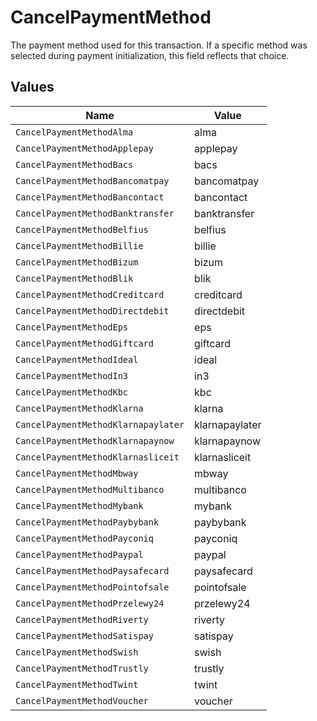 # CancelPaymentMethod

The payment method used for this transaction. If a specific method was selected during payment initialization,
this field reflects that choice.


## Values

| Name                                | Value                               |
| ----------------------------------- | ----------------------------------- |
| `CancelPaymentMethodAlma`           | alma                                |
| `CancelPaymentMethodApplepay`       | applepay                            |
| `CancelPaymentMethodBacs`           | bacs                                |
| `CancelPaymentMethodBancomatpay`    | bancomatpay                         |
| `CancelPaymentMethodBancontact`     | bancontact                          |
| `CancelPaymentMethodBanktransfer`   | banktransfer                        |
| `CancelPaymentMethodBelfius`        | belfius                             |
| `CancelPaymentMethodBillie`         | billie                              |
| `CancelPaymentMethodBizum`          | bizum                               |
| `CancelPaymentMethodBlik`           | blik                                |
| `CancelPaymentMethodCreditcard`     | creditcard                          |
| `CancelPaymentMethodDirectdebit`    | directdebit                         |
| `CancelPaymentMethodEps`            | eps                                 |
| `CancelPaymentMethodGiftcard`       | giftcard                            |
| `CancelPaymentMethodIdeal`          | ideal                               |
| `CancelPaymentMethodIn3`            | in3                                 |
| `CancelPaymentMethodKbc`            | kbc                                 |
| `CancelPaymentMethodKlarna`         | klarna                              |
| `CancelPaymentMethodKlarnapaylater` | klarnapaylater                      |
| `CancelPaymentMethodKlarnapaynow`   | klarnapaynow                        |
| `CancelPaymentMethodKlarnasliceit`  | klarnasliceit                       |
| `CancelPaymentMethodMbway`          | mbway                               |
| `CancelPaymentMethodMultibanco`     | multibanco                          |
| `CancelPaymentMethodMybank`         | mybank                              |
| `CancelPaymentMethodPaybybank`      | paybybank                           |
| `CancelPaymentMethodPayconiq`       | payconiq                            |
| `CancelPaymentMethodPaypal`         | paypal                              |
| `CancelPaymentMethodPaysafecard`    | paysafecard                         |
| `CancelPaymentMethodPointofsale`    | pointofsale                         |
| `CancelPaymentMethodPrzelewy24`     | przelewy24                          |
| `CancelPaymentMethodRiverty`        | riverty                             |
| `CancelPaymentMethodSatispay`       | satispay                            |
| `CancelPaymentMethodSwish`          | swish                               |
| `CancelPaymentMethodTrustly`        | trustly                             |
| `CancelPaymentMethodTwint`          | twint                               |
| `CancelPaymentMethodVoucher`        | voucher                             |